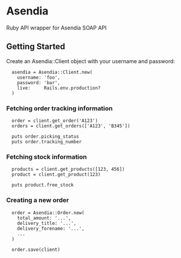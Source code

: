 # Asendia

Ruby API wrapper for Asendia SOAP API

## Getting Started

Create an Asendia::Client object with your username and password:

```
  asendia = Asendia::Client.new(
    username: 'foo',
    password: 'bar',
    live:     Rails.env.production?
  )
```

### Fetching order tracking information

```
  order = client.get_order('A123')
  orders = client.get_orders(['A123', 'B345'])

  puts order.picking_status
  puts order.tracking_number
```

### Fetching stock information

```
  products = client.get_products([123, 456])
  product = client.get_product(123)

  puts product.free_stock
```

### Creating a new order

```
  order = Asendia::Order.new(
    total_amount: '...',
    delivery_title: '...',
    delivery_forename: '...',
    ...
  )

  order.save(client)
```
